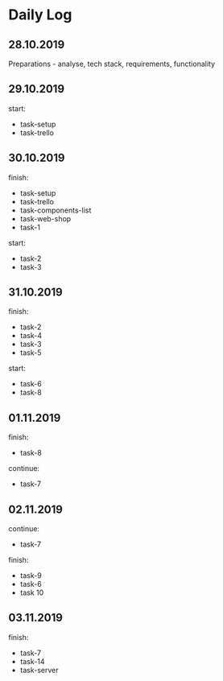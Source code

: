 # Daily Log
## 28.10.2019
Preparations - analyse, tech stack, requirements, functionality

## 29.10.2019
start:
- task-setup
- task-trello

## 30.10.2019
finish:
- task-setup
- task-trello
- task-components-list
- task-web-shop
- task-1

start:
- task-2
- task-3

## 31.10.2019
finish:
- task-2
- task-4
- task-3
- task-5

start:
- task-6
- task-8

## 01.11.2019
finish:
- task-8

continue:
- task-7

## 02.11.2019
continue:
- task-7

finish:
- task-9
- task-6
- task 10


## 03.11.2019

finish:
- task-7
- task-14
- task-server
